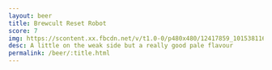 ```yaml
---
layout: beer
title: Brewcult Reset Robot
score: 7
img: https://scontent.xx.fbcdn.net/v/t1.0-0/p480x480/12417859_10153811611533745_6524426791759855644_n.jpg?oh=fe0c312f44f88c46bfc2e40fbf5de13d&oe=586FE941
desc: A little on the weak side but a really good pale flavour
permalink: /beer/:title.html
---
```


